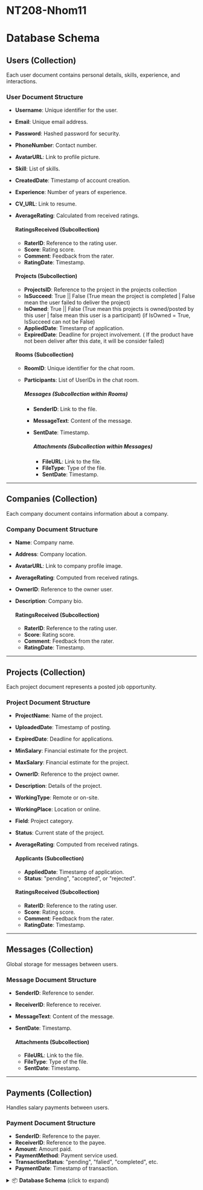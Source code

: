 # NT208-Nhom11


# Database Schema

## Users (Collection)
  Each user document contains personal details, skills, experience, and interactions.

  ### User Document Structure
  - **Username**: Unique identifier for the user.
  - **Email**: Unique email address.
  - **Password**: Hashed password for security.
  - **PhoneNumber**: Contact number.
  - **AvatarURL**: Link to profile picture.
  - **Skill**: List of skills.
  - **CreatedDate**: Timestamp of account creation.
  - **Experience**: Number of years of experience.
  - **CV_URL**: Link to resume.
  - **AverageRating**: Calculated from received ratings.
  
    #### RatingsReceived (Subcollection)
    - **RaterID**: Reference to the rating user.
    - **Score**: Rating score.
    - **Comment**: Feedback from the rater.
    - **RatingDate**: Timestamp.

    #### Projects (Subcollection)
    - **ProjectsID**: Reference to the project in the projects collection
    - **IsSucceed**: True || False (True mean the project is completed | False mean the user failed to deliver the project)
    - **IsOwned**: True || False (True mean this projects is owned/posted by this user | false mean this user is a participant) (if IsOwned = True, IsSucceed can not be False)
    - **AppliedDate**: Timestamp of application.
    - **ExpiredDate**: Deadline for project involvement. ( If the product have not been deliver after this date, it will be consider failed)

    #### Rooms (Subcollection)
    - **RoomID**: Unique identifier for the chat room.
    - **Participants**: List of UserIDs in the chat room.
      
      ##### Messages (Subcollection within Rooms)
      - **SenderID**: Link to the file.
      - **MessageText**: Content of the message.
      - **SentDate**: Timestamp.

         ##### Attachments (Subcollection within Messages)
         - **FileURL**: Link to the file. 
         - **FileType**: Type of the file.
         - **SentDate**: Timestamp.
---

## Companies (Collection)
  Each company document contains information about a company.

  ### Company Document Structure
  - **Name**: Company name.
  - **Address**: Company location.
  - **AvatarURL**: Link to company profile image.
  - **AverageRating**: Computed from received ratings.
  - **OwnerID**: Reference to the owner user.
  - **Description**: Company bio.
    
    #### RatingsReceived (Subcollection)
    - **RaterID**: Reference to the rating user.
    - **Score**: Rating score.
    - **Comment**: Feedback from the rater.
    - **RatingDate**: Timestamp.

---

## Projects (Collection)
  Each project document represents a posted job opportunity.

  ### Project Document Structure
  - **ProjectName**: Name of the project.
  - **UploadedDate**: Timestamp of posting.
  - **ExpiredDate**: Deadline for applications.
  - **MinSalary**: Financial estimate for the project.
  - **MaxSalary**: Financial estimate for the project.
  - **OwnerID**: Reference to the project owner.
  - **Description**: Details of the project.
  - **WorkingType**: Remote or on-site.
  - **WorkingPlace**: Location or online.
  - **Field**: Project category.
  - **Status**: Current state of the project.
  - **AverageRating**: Computed from received ratings.
    
    #### Applicants (Subcollection)
    - **AppliedDate**: Timestamp of application.
    - **Status**: "pending", "accepted", or "rejected".

    #### RatingsReceived (Subcollection)
    - **RaterID**: Reference to the rating user.
    - **Score**: Rating score.
    - **Comment**: Feedback from the rater.
    - **RatingDate**: Timestamp.

---

## Messages (Collection)
  Global storage for messages between users.

  ### Message Document Structure
  - **SenderID**: Reference to sender.
  - **ReceiverID**: Reference to receiver.
  - **MessageText**: Content of the message.
  - **SentDate**: Timestamp.
    
    #### Attachments (Subcollection)
    - **FileURL**: Link to the file.
    - **FileType**: Type of the file.
    - **SentDate**: Timestamp.

---

## Payments (Collection)
  Handles salary payments between users.

  ### Payment Document Structure
  - **SenderID**: Reference to the payer.
  - **ReceiverID**: Reference to the payee.
  - **Amount**: Amount paid.
  - **PaymentMethod**: Payment service used.
  - **TransactionStatus**: "pending", "falied", "completed", etc.
  - **PaymentDate**: Timestamp of transaction.

<details> <summary>📦 <strong>Database Schema</strong> (click to expand)</summary>
```
├── 📁 **Users**
│   ├── 📄 `Username`: string 🟊 **Unique**
│   ├── 📄 `Email`: string 🟊 **Unique**
│   ├── 📄 `Password`: string
│   ├── 📄 `PhoneNumber`: string
│   ├── 📄 `AvatarURL`: string
│   ├── 📄 `Skill`: array of string
│   ├── 📄 `CreatedDate`: timestamp
│   ├── 📄 `Experience`: number
│   ├── 📄 `CV_URL`: string
│   ├── 📄 `AverageRating`: number
│   ├── 📁 **RatingsReceived**
│   │   ├── 📄 `RaterID`: reference to user
│   │   ├── 📄 `Score`: number
│   │   ├── 📄 `Comment`: string
│   │   └── 📄 `RatingDate`: timestamp
│   ├── 📁 **Projects**
│   │   ├── 📄 `ProjectsID`: reference to project
│   │   ├── 📄 `IsSucceed`: boolean
│   │   ├── 📄 `IsOwned`: boolean
│   │   ├── 📄 `AppliedDate`: timestamp
│   │   └── 📄 `ExpiredDate`: timestamp
│   └── 📁 **Rooms**
│       ├── 📄 `RoomID`: string 🟊 **Unique**
│       ├── 📄 `Participants`: array of string of users ID
│       └── 📁 **Messages**
│           ├── 📄 `SenderID`: reference to user
│           ├── 📄 `MessageText`: string
│           ├── 📄 `SentDate`: timestamp
│           └── 📁 **Attachments**
│               ├── 📄 `FileURL`: string
│               ├── 📄 `FileType`: string
│               └── 📄 `SentDate`: timestamp
├── 📁 **Companies**
│   ├── 📄 `Name`: string 🟊 **Unique**
│   ├── 📄 `Address`: string
│   ├── 📄 `AvatarURL`: string
│   ├── 📄 `AverageRating`: number
│   ├── 📄 `OwnerID`: reference
│   ├── 📄 `Description`: string
│   └── 📁 **RatingsReceived**
│       ├── 📄 `RaterID`: reference to user
│       ├── 📄 `Score`: number
│       ├── 📄 `Comment`: string
│       └── 📄 `RatingDate`: timestamp
├── 📁 **Projects**
│   ├── 📄 `ProjectName`: string 
│   ├── 📄 `UploadedDate`: timestamp
│   ├── 📄 `ExpiredDate`: timestamp
│   ├── 📄 `MinSalary`: number
|   ├── 📄 `MaxSalary`: number
│   ├── 📄 `OwnerID`: reference to user
│   ├── 📄 `Description`: string
│   ├── 📄 `WorkingType`: string
│   ├── 📄 `WorkingPlace`: string
│   ├── 📄 `Field`: string
│   ├── 📄 `Status`: string
│   ├── 📄 `AverageRating`: number
│   ├── 📁 **Applicants**
│   │   ├── 📄 `AppliedDate`: timestamp
│   │   └── 📄 `Status`: string
│   └── 📁 **RatingsReceived**
│       ├── 📄 `RaterID`: reference to user
│       ├── 📄 `Score`: number
│       ├── 📄 `Comment`: string
│       └── 📄 `RatingDate`: timestamp
├── 📁 **Messages**
│   ├── 📄 `SenderID`: reference to user
│   ├── 📄 `ReceiverID`: reference to user
│   ├── 📄 `MessageText`: string
│   ├── 📄 `SentDate`: timestamp
│   └── 📁 **Attachments**
│       ├── 📄 `FileURL`: string
│       ├── 📄 `FileType`: string
│       └── 📄 `SentDate`: timestamp
└── 📁 **Payments**
    ├── 📄 `SenderID`: reference to user
    ├── 📄 `ReceiverID`: reference to user
    ├── 📄 `Amount`: number
    ├── 📄 `PaymentMethod`: string
    ├── 📄 `TransactionStatus`: string
    └── 📄 `PaymentDate`: timestamp
```
</details>